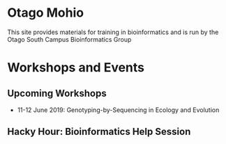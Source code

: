 # Otago Mohio

This site provides materials for training in bioinformatics and is run by the Otago South Campus Bioinformatics Group


# Workshops and Events


## Upcoming Workshops

- 11-12 June 2019: Genotyping-by-Sequencing in Ecology and Evolution


## Hacky Hour: Bioinformatics Help Session
